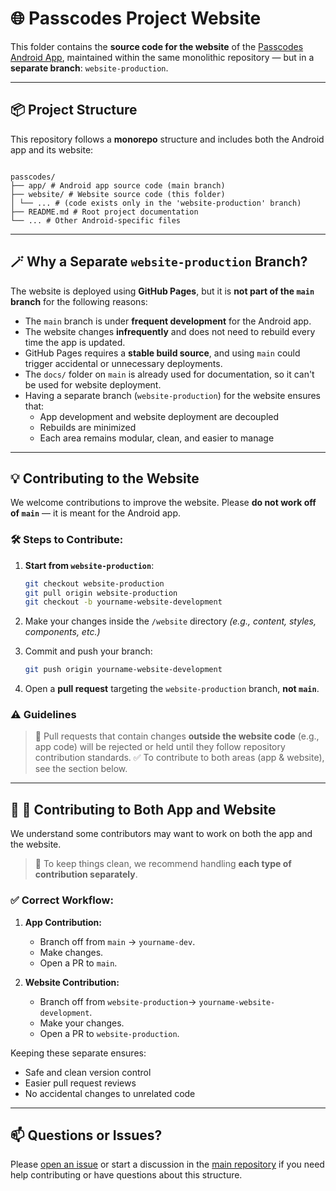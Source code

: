 # 🌐 Passcodes Project Website

This folder contains the **source code for the website** of the [Passcodes Android App](https://github.com/JeelDobariya38/Passcodes/tree/website-production/website), maintained within the same monolithic repository — but in a **separate branch**: `website-production`.

---

## 📦 Project Structure

This repository follows a **monorepo** structure and includes both the Android app and its website:

```

passcodes/
├── app/ # Android app source code (main branch)
├── website/ # Website source code (this folder)
│ └── ... # (code exists only in the 'website-production' branch)
├── README.md # Root project documentation
└── ... # Other Android-specific files

```

---

## 🪄 Why a Separate `website-production` Branch?

The website is deployed using **GitHub Pages**, but it is **not part of the `main` branch** for the following reasons:

- The `main` branch is under **frequent development** for the Android app.
- The website changes **infrequently** and does not need to rebuild every time the app is updated.
- GitHub Pages requires a **stable build source**, and using `main` could trigger accidental or unnecessary deployments.
- The `docs/` folder on `main` is already used for documentation, so it can't be used for website deployment.
- Having a separate branch (`website-production`) for the website ensures that:
  - App development and website deployment are decoupled
  - Rebuilds are minimized
  - Each area remains modular, clean, and easier to manage

---

## 💡 Contributing to the Website

We welcome contributions to improve the website. Please **do not work off of `main`** — it is meant for the Android app.

### 🛠️ Steps to Contribute:

1. **Start from `website-production`**:

   ```bash
   git checkout website-production
   git pull origin website-production
   git checkout -b yourname-website-development
   ```

2. Make your changes inside the `/website` directory
   _(e.g., content, styles, components, etc.)_

3. Commit and push your branch:

   ```bash
   git push origin yourname-website-development
   ```

4. Open a **pull request** targeting the `website-production` branch, **not `main`**.

### ⚠️ Guidelines

> 🚫 Pull requests that contain changes **outside the website code** (e.g., app code) will be rejected or held until they follow repository contribution standards.
> ✅ To contribute to both areas (app & website), see the section below.

---

## 🔄 📂 Contributing to Both App and Website

We understand some contributors may want to work on both the app and the website.

> 🧠 To keep things clean, we recommend handling **each type of contribution separately**.

### ✅ Correct Workflow:

1. **App Contribution:**

   - Branch off from `main` -> `yourname-dev`.
   - Make changes.
   - Open a PR to `main`.

2. **Website Contribution:**

   - Branch off from `website-production`-> `yourname-website-development`.
   - Make your changes.
   - Open a PR to `website-production`.

Keeping these separate ensures:

- Safe and clean version control
- Easier pull request reviews
- No accidental changes to unrelated code

---

## 📫 Questions or Issues?

Please [open an issue](https://github.com/JeelDobariya38/Passcodes/issues) or start a discussion in the [main repository](https://github.com/JeelDobariya38/Passcodes) if you need help contributing or have questions about this structure.
